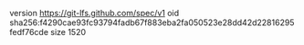 version https://git-lfs.github.com/spec/v1
oid sha256:f4290cae93fc93794fadb67f883eba2fa050523e28dd42d22816295fedf76cde
size 1520
